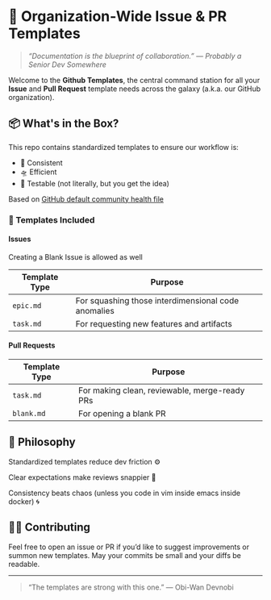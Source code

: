 # 🧠 Organization-Wide Issue & PR Templates

> _“Documentation is the blueprint of collaboration.” — Probably a Senior Dev Somewhere_

Welcome to the **Github Templates**, the central command station for all your **Issue** and **Pull Request** template needs across the galaxy (a.k.a. our GitHub organization).

## 📦 What's in the Box?

This repo contains standardized templates to ensure our workflow is:
- 🤖 Consistent
- 🛸 Efficient
- 🧪 Testable (not literally, but you get the idea)

Based on [GitHub default community health file](https://docs.github.com/en/communities/setting-up-your-project-for-healthy-contributions/creating-a-default-community-health-file) 

### 🧩 Templates Included

#### Issues

Creating a Blank Issue is allowed as well

| Template Type | Purpose |
|---------------|---------|
| `epic.md` | For squashing those interdimensional code anomalies |
| `task.md` | For requesting new features and artifacts |

#### Pull Requests

| Template Type | Purpose |
|---------------|---------|
| `task.md` | For making clean, reviewable, merge-ready PRs |
| `blank.md` | For opening a blank PR |

## 🧬 Philosophy

Standardized templates reduce dev friction ⚙️

Clear expectations make reviews snappier 🚀

Consistency beats chaos (unless you code in vim inside emacs inside docker) 🌀

## 🧙‍♂️ Contributing
Feel free to open an issue or PR if you’d like to suggest improvements or summon new templates. May your commits be small and your diffs be readable.

---

> “The templates are strong with this one.”
— Obi-Wan Devnobi
